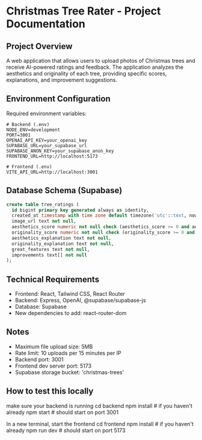 # Christmas Tree Rater - Project Documentation

## Project Overview
A web application that allows users to upload photos of Christmas trees and receive AI-powered ratings and feedback. The application analyzes the aesthetics and originality of each tree, providing specific scores, explanations, and improvement suggestions.



## Environment Configuration
Required environment variables:
```env
# Backend (.env)
NODE_ENV=development
PORT=3001
OPENAI_API_KEY=your_openai_key
SUPABASE_URL=your_supabase_url
SUPABASE_ANON_KEY=your_supabase_anon_key
FRONTEND_URL=http://localhost:5173

# Frontend (.env)
VITE_API_URL=http://localhost:3001
```

## Database Schema (Supabase)
```sql
create table tree_ratings (
  id bigint primary key generated always as identity,
  created_at timestamp with time zone default timezone('utc'::text, now()) not null,
  image_url text not null,
  aesthetics_score numeric not null check (aesthetics_score >= 0 and aesthetics_score <= 5),
  originality_score numeric not null check (originality_score >= 0 and originality_score <= 5),
  aesthetics_explanation text not null,
  originality_explanation text not null,
  great_features text not null,
  improvements text[] not null
);
```


## Technical Requirements
- Frontend: React, Tailwind CSS, React Router
- Backend: Express, OpenAI, @supabase/supabase-js
- Database: Supabase
- New dependencies to add: react-router-dom

## Notes
- Maximum file upload size: 5MB
- Rate limit: 10 uploads per 15 minutes per IP
- Backend port: 3001
- Frontend dev server port: 5173
- Supabase storage bucket: 'christmas-trees'

## How to test this locally
make sure your backend is running
cd backend
npm install  # if you haven't already
npm start    # should start on port 3001

In a new terminal, start the frontend
cd frontend
npm install  # if you haven't already
npm run dev  # should start on port 5173
